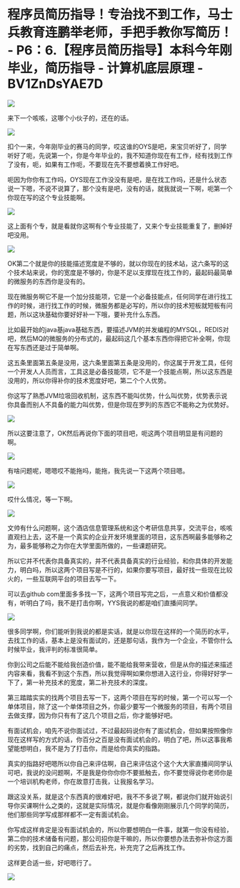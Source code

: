 # 程序员简历指导！专治找不到工作，马士兵教育连鹏举老师，手把手教你写简历！ - P6：6.【程序员简历指导】本科今年刚毕业，简历指导 - 计算机底层原理 - BV1ZnDsYAE7D

![](img/403de6706de4befd2d334d62c5b41b8e_0.png)

来下一个咳咳，这哪个小伙子的，还在的话。

![](img/403de6706de4befd2d334d62c5b41b8e_2.png)

扣个一来，今年刚毕业的赛马的同学，哎这谁的OYS是吧，来宝贝听好了，同学听好了呃，先说第一个，你是今年毕业的，我不知道你现在有工作，经有找到工作了没有，呃，如果有工作呃，不要现在先不要想着换工作好吧。

呃因为你你有工作吗，OYS现在工作没没有是吧，是在找工作吗，还是什么状态说一下嗯，不说不说算了，那个没有是吧，没有的话，就我就说一下啊，呃第一个你现在写的这个专业技能啊。



![](img/403de6706de4befd2d334d62c5b41b8e_4.png)

这上面有个专，就是看就你这啊有个专业技能了，又来个专业技能重复了，删掉好吧没用。

![](img/403de6706de4befd2d334d62c5b41b8e_6.png)

OK第二个就是你的技能描述宽度是不够的，就以你现在的技术站，这六条写的这个技术站来说，你的宽度是不够的，你是不足以支撑现在找工作的，最起码最简单的微服务的东西你是没有的。

现在微服务啊它不是一个加分技能项，它是一个必备技能点，任何同学在进行找工作的时候，进行找工作的时候，微服务都是必写的，所以你的技术短板就短板有问题，所以这块基础你要好好补一下哦，要补充什么东西。

比如最开始的java基java基础东西，要描述JVM的并发编程的MYSQL，REDIS对吧，然后MQ的微服务的分布式的，最起码这几个基本东西你得把它补全啊，你现在写东西还是过于简单啊。

这五条里面第五条是没用，这六条里面第五条是没用的，你这属于开发工具，任何一个开发人人员而言，工具这是必备技能项，它不是一个技能点啊，所以这东西是没用的，所以你得补你的技术宽度好吧，第二个个人优势。

你这写了熟悉JVM垃圾回收机制，这东西不能叫优势，什么叫优势，优势表示说你具备而别人不具备的能力叫优势，但是你现在罗列的东西它不能称之为优势好。



![](img/403de6706de4befd2d334d62c5b41b8e_8.png)

所以这要注意了，OK然后再说你下面的项目吧，呃这两个项目明显是有问题的啊。

![](img/403de6706de4befd2d334d62c5b41b8e_10.png)

有啥问题呢，嗯嗯哎不能拖吗，能拖，我先说一下这两个项目嗯。

![](img/403de6706de4befd2d334d62c5b41b8e_12.png)

哎什么情况，等一下啊。

![](img/403de6706de4befd2d334d62c5b41b8e_14.png)

文帅有什么问题啊，这个酒店信息管理系统和这个考研信息共享，交流平台，咳咳直观扫上去，这不是一个真实的企业开发环境里面的项目，这东西啊最多能够称之为，最多能够称之为你在大学里面所做的，一些课题研究。

所以它并不代表你具备真实的，并不代表具备真实的行业经验，和你具体的开发能力，明白吗，所以这两个项目写是不行的，如果你要写项目，最好找一些现在比较火的，一些互联网平台的项目去写一下。

可以去github com里面多多找一下，这两个项目写完之后，一点意义和价值都没有，听明白了吗，我不是打击你啊，YYS我说的都是咱们直播间同学。



![](img/403de6706de4befd2d334d62c5b41b8e_16.png)

很多同学啊，你们能听到我说的都是实话，就是以你现在这样的一个简历的水平，去找工作的话，基本上是没有面试的，还是那句话，我作为一个企业，不管你什么时候毕业，我评判的标准很简单。

你到公司之后能不能给我创造价值，能不能给我带来营收，但是从你的描述来描述内容来看，我看不到这个东西，所以我觉得啊如果你想进入这行业，你得好好学一下了，第一补充技术的宽度，第二补充技术的深度。

第三踏踏实实的找两个项目去写一下，这两个项目在写的时候，第一个可以写一个单体项目，除了这一个单体项目之外，你最少要写一个微服务的项目，有两个项目去做支撑，因为你只有有了这几个项目之后，你才能够好吧。

有面试机会，咱先不说你面试过，不过最起码说你有了面试机会，但如果按照像你现在这样写的方式的话，你百分之百是没有面试机会的，明白了吧，所以这事我希望能想明白，我不是为了打击你，而是给你真实的指路。

真实的指路好吧嗯所以你自己来评估啊，自己来评估这个这个大大家直播间同学认可吧，我说的没问题啊，不是我是你你你你不要抵触去，你不要觉得说你老师你是一个培训机构老师，你在故意打击我，让我报名学习。

跟这没关系，就是这个东西真的很难好吧，我不不多说了啊，都说你们就开始说引导你买课啊什么之类的，这就是实际情况，就是你看像刚刚展示几个同学的简历，他们那些同学写成那样都不一定有面试机会。

你写成这样肯定是没有面试机会的，所以你要想明白一件事，就第一你没有经验，第二你的技术储备有问题，那公司招你是干嘛的，所以你要想办法去弥补你这方面的劣势，找到自己的痛点，然后去补充，补充完了之后再找工作。

这样更合适一些，好吧嗯行了。

![](img/403de6706de4befd2d334d62c5b41b8e_18.png)